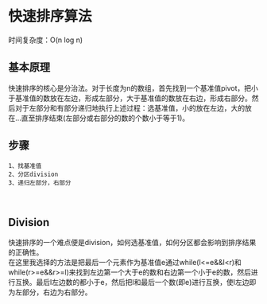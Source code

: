 快速排序算法
====
时间复杂度：O(n log n)<br>

基本原理
----
快速排序的核心是分治法。对于长度为n的数组，首先找到一个基准值pivot，把小于基准值的数放在左边，形成左部分，大于基准值的数放在右边，形成右部分。然后对于左部分和有部分递归地执行上述过程：选基准值，小的放在左边，大的放在...直至排序结束(左部分或右部分的数的个数小于等于1)。<br>

步骤
----
    1、找基准值
    2、分区division
    3、递归左部分，右部分
<br>

Division
----
快速排序的一个难点便是division，如何选基准值，如何分区都会影响到排序结果的正确性。<br>
在这里我选择的方法是把最后一个元素作为基准值e通过while(l<=e&&l<r)和while(r>=e&&r>=l)来找到左边第一个大于e的数和右边第一个小于e的数，然后进行互换。最后l左边数的都小于e，然后把l和最后一个数(即e)进行互换，使l左边即为左部分，右边为右部分。
